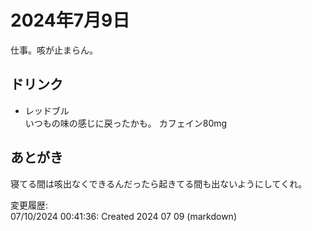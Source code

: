 # 2024年7月9日

仕事。咳が止まらん。

## ドリンク

- レッドブル  
いつもの味の感じに戻ったかも。
カフェイン80mg

## あとがき

寝てる間は咳出なくできるんだったら起きてる間も出ないようにしてくれ。

変更履歴:  
07/10/2024 00:41:36: Created 2024 07 09 (markdown)  
